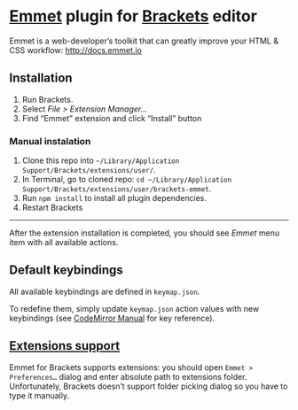 # [Emmet](http://emmet.io) plugin for [Brackets](http://brackets.io) editor #

Emmet is a web-developer’s toolkit that can greatly improve your HTML & CSS workflow: http://docs.emmet.io

## Installation ##

1. Run Brackets.
2. Select _File > Extension Manager..._
3. Find “Emmet” extension and click “Install” button

### Manual instalation

1. Clone this repo into `~/Library/Application Support/Brackets/extensions/user/`.
2. In Terminal, go to cloned repo: `cd ~/Library/Application Support/Brackets/extensions/user/brackets-emmet`.
3. Run `npm install` to install all plugin dependencies.
4. Restart Brackets

----------------

After the extension installation is completed, you should see _Emmet_ menu item with all available actions.

## Default keybindings ##

All available keybindings are defined in `keymap.json`. 

To redefine them, simply update `keymap.json` action values with new keybindings (see [CodeMirror Manual](http://codemirror.net/doc/manual.html#keymaps) for key reference).

## [Extensions support](http://docs.emmet.io/customization/)

Emmet for Brackets supports extensions: you should open `Emmet > Preferences…` dialog and enter absolute path to extensions folder. Unfortunately, Brackets doesn’t support folder picking dialog so you have to type it manually.

